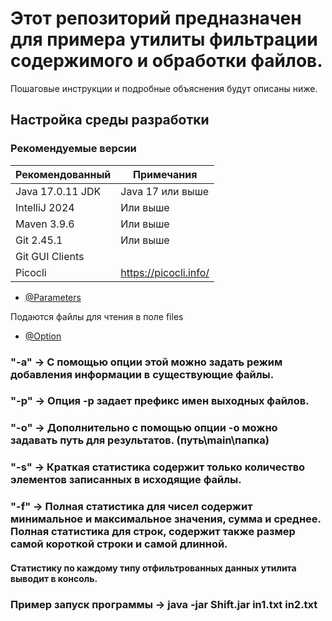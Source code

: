 # Этот репозиторий предназначен для примера утилиты фильтрации содержимого и обработки файлов.

Пошаговые инструкции и подробные объяснения будут описаны ниже.

## Настройка среды разработки

### Рекомендуемые версии

| Рекомендованный  | Примечания            |
|------------------|-----------------------|
| Java 17.0.11 JDK | Java 17 или выше      |
| IntelliJ 2024    | Или выше              |
| Maven 3.9.6      | Или выше              |
| Git 2.45.1       | Или выше              | 
| Git GUI Clients  |                       |
| Picocli          | https://picocli.info/ 


- [@Parameters]()

Подаются файлы для чтения в поле files

- [@Option]()

### "-a" -> С помощью опции этой можно задать режим добавления информации в существующие файлы.

### "-p" -> Опция -p задает префикс имен выходных файлов.

### "-o" -> Дополнительно с помощью опции -o можно задавать путь для результатов. (путь\main\папка\)

### "-s" -> Краткая статистика содержит только количество элементов записанных в исходящие файлы.

### "-f" -> Полная статистика для чисел содержит минимальное и максимальное значения, сумма и среднее. Полная статистика для строк, содержит также размер самой короткой строки и самой длинной.

#### Статистику по каждому типу отфильтрованных данных утилита выводит в консоль.

### Пример запуск программы -> java -jar Shift.jar in1.txt in2.txt